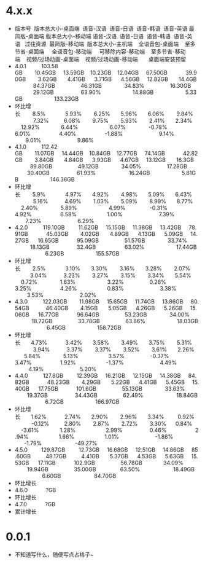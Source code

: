 # 4.x.x
* 版本号&nbsp;&nbsp;版本总大小-桌面端&nbsp;&nbsp;语音-汉语&nbsp;&nbsp;语音-日语&nbsp;&nbsp;语音-韩语&nbsp;&nbsp;语音-英语&nbsp;最简版-桌面端&nbsp;版本总大小-移动端&nbsp;语音-汉语&nbsp;&nbsp;语音-日语&nbsp;&nbsp;语音-韩语&nbsp;&nbsp;语音-英语&nbsp;&nbsp;&nbsp;过往资源&nbsp;&nbsp;最简版-移动端&nbsp;&nbsp;版本总大小-主机端  &nbsp;&nbsp;&nbsp;全语音包-桌面端 &nbsp;&nbsp;&nbsp;至多节省-桌面端 &nbsp;&nbsp;&nbsp; 全语音包-移动端 &nbsp;&nbsp;&nbsp; 可移除内容-移动端 &nbsp;&nbsp;&nbsp;至多节省-移动端&nbsp;&nbsp;&nbsp;&nbsp;视频/过场动画-桌面端&nbsp;&nbsp;&nbsp;&nbsp;视频/过场动画-移动端&nbsp;&nbsp;&nbsp;&nbsp;&nbsp;&nbsp;&nbsp;桌面端安装预留
* 4.0.1&nbsp;&nbsp;&nbsp;&nbsp;&nbsp;&nbsp;&nbsp;&nbsp;&nbsp;&nbsp;103.58 GB&nbsp;&nbsp;&nbsp;&nbsp;&nbsp;&nbsp;&nbsp;&nbsp;10.45GB&nbsp;&nbsp;&nbsp;&nbsp;&nbsp;13.59GB&nbsp;&nbsp;&nbsp;&nbsp;10.23GB&nbsp;&nbsp;&nbsp;&nbsp;12.04GB&nbsp;&nbsp;&nbsp;&nbsp;&nbsp;67.50GB&nbsp;&nbsp;&nbsp;&nbsp;&nbsp;&nbsp;&nbsp;&nbsp;&nbsp;&nbsp;&nbsp;&nbsp;39.90GB&nbsp;&nbsp;&nbsp;&nbsp;&nbsp;&nbsp;&nbsp;&nbsp;3.62GB&nbsp;&nbsp;&nbsp;&nbsp;&nbsp;&nbsp;&nbsp;4.41GB&nbsp;&nbsp;&nbsp;&nbsp;&nbsp;&nbsp;3.71GB&nbsp;&nbsp;&nbsp;&nbsp;&nbsp;&nbsp;4.56GB&nbsp;&nbsp;&nbsp;&nbsp;&nbsp;12.82GB&nbsp;&nbsp;&nbsp;&nbsp;&nbsp;&nbsp;&nbsp;14.4GB&nbsp;&nbsp;&nbsp;&nbsp;&nbsp;&nbsp;&nbsp;&nbsp;&nbsp;&nbsp;&nbsp;&nbsp;&nbsp;84.37GB&nbsp;&nbsp;&nbsp;&nbsp;&nbsp;&nbsp;&nbsp;&nbsp;&nbsp;&nbsp;&nbsp;&nbsp;&nbsp;&nbsp;&nbsp;&nbsp;&nbsp;46.31GB&nbsp;&nbsp;&nbsp;&nbsp;&nbsp;&nbsp;&nbsp;&nbsp;&nbsp;&nbsp;&nbsp;&nbsp;&nbsp;&nbsp;&nbsp;34.83%&nbsp;&nbsp;&nbsp;&nbsp;&nbsp;&nbsp;&nbsp;&nbsp;&nbsp;&nbsp;&nbsp;&nbsp;&nbsp;&nbsp;&nbsp;&nbsp;&nbsp;16.30GB&nbsp;&nbsp;&nbsp;&nbsp;&nbsp;&nbsp;&nbsp;&nbsp;&nbsp;&nbsp;&nbsp;&nbsp;&nbsp;&nbsp;&nbsp;&nbsp;&nbsp;29.12GB&nbsp;&nbsp;&nbsp;&nbsp;&nbsp;&nbsp;&nbsp;&nbsp;&nbsp;&nbsp;&nbsp;&nbsp;&nbsp;&nbsp;&nbsp;&nbsp;&nbsp;&nbsp;63.90%&nbsp;&nbsp;&nbsp;&nbsp;&nbsp;&nbsp;&nbsp;&nbsp;&nbsp;&nbsp;&nbsp;&nbsp;&nbsp;&nbsp;&nbsp;&nbsp;&nbsp;&nbsp;&nbsp;&nbsp;&nbsp;14.88GB&nbsp;&nbsp;&nbsp;&nbsp;&nbsp;&nbsp;&nbsp;&nbsp;&nbsp;&nbsp;&nbsp;&nbsp;&nbsp;&nbsp;&nbsp;&nbsp;&nbsp;&nbsp;&nbsp;&nbsp;&nbsp;5.33GB&nbsp;&nbsp;&nbsp;&nbsp;&nbsp;&nbsp;&nbsp;&nbsp;&nbsp;&nbsp;&nbsp;&nbsp;&nbsp;&nbsp;&nbsp;&nbsp;&nbsp;&nbsp;&nbsp;&nbsp;&nbsp;133.23GB
* 环比增长&nbsp;&nbsp;&nbsp;&nbsp;&nbsp;&nbsp;&nbsp;&nbsp;8.5%&nbsp;&nbsp;&nbsp;&nbsp;&nbsp;&nbsp;&nbsp;&nbsp;&nbsp;&nbsp;&nbsp;&nbsp;&nbsp;5.93%&nbsp;&nbsp;&nbsp;&nbsp;&nbsp;&nbsp;&nbsp;&nbsp;6.25%&nbsp;&nbsp;&nbsp;&nbsp;&nbsp;&nbsp;&nbsp;5.96%&nbsp;&nbsp;&nbsp;&nbsp;&nbsp;&nbsp;&nbsp;6.06%&nbsp;&nbsp;&nbsp;&nbsp;&nbsp;&nbsp;&nbsp;&nbsp;9.84%&nbsp;&nbsp;&nbsp;&nbsp;&nbsp;&nbsp;&nbsp;&nbsp;&nbsp;&nbsp;&nbsp;&nbsp;&nbsp;&nbsp;&nbsp;&nbsp;7.32%&nbsp;&nbsp;&nbsp;&nbsp;&nbsp;&nbsp;&nbsp;&nbsp;&nbsp;&nbsp;6.08%&nbsp;&nbsp;&nbsp;&nbsp;&nbsp;&nbsp;&nbsp;&nbsp;9.75%&nbsp;&nbsp;&nbsp;&nbsp;&nbsp;&nbsp;&nbsp;&nbsp;5.93%&nbsp;&nbsp;&nbsp;&nbsp;&nbsp;&nbsp;&nbsp;&nbsp;2.41%&nbsp;&nbsp;&nbsp;&nbsp;&nbsp;&nbsp;&nbsp;2.34%&nbsp;&nbsp;&nbsp;&nbsp;&nbsp;&nbsp;&nbsp;&nbsp;12.92%&nbsp;&nbsp;&nbsp;&nbsp;&nbsp;&nbsp;&nbsp;&nbsp;&nbsp;&nbsp;&nbsp;&nbsp;&nbsp;&nbsp;6.44%&nbsp;&nbsp;&nbsp;&nbsp;&nbsp;&nbsp;&nbsp;&nbsp;&nbsp;&nbsp;&nbsp;&nbsp;&nbsp;&nbsp;&nbsp;&nbsp;&nbsp;&nbsp;&nbsp;&nbsp;&nbsp;6.07%&nbsp;&nbsp;&nbsp;&nbsp;&nbsp;&nbsp;&nbsp;&nbsp;&nbsp;&nbsp;&nbsp;&nbsp;&nbsp;&nbsp;&nbsp;-0.78%&nbsp;&nbsp;&nbsp;&nbsp;&nbsp;&nbsp;&nbsp;&nbsp;&nbsp;&nbsp;&nbsp;&nbsp;&nbsp;&nbsp;&nbsp;&nbsp;&nbsp;&nbsp;&nbsp;&nbsp;6.01%&nbsp;&nbsp;&nbsp;&nbsp;&nbsp;&nbsp;&nbsp;&nbsp;&nbsp;&nbsp;&nbsp;&nbsp;&nbsp;&nbsp;&nbsp;&nbsp;&nbsp;&nbsp;&nbsp;4.40%&nbsp;&nbsp;&nbsp;&nbsp;&nbsp;&nbsp;&nbsp;&nbsp;&nbsp;&nbsp;&nbsp;&nbsp;&nbsp;&nbsp;&nbsp;&nbsp;&nbsp;&nbsp;&nbsp;-1.88%&nbsp;&nbsp;&nbsp;&nbsp;&nbsp;&nbsp;&nbsp;&nbsp;&nbsp;&nbsp;&nbsp;&nbsp;&nbsp;&nbsp;&nbsp;&nbsp;&nbsp;&nbsp;&nbsp;&nbsp;&nbsp;&nbsp;&nbsp;&nbsp;9.14%&nbsp;&nbsp;&nbsp;&nbsp;&nbsp;&nbsp;&nbsp;&nbsp;&nbsp;&nbsp;&nbsp;&nbsp;&nbsp;&nbsp;&nbsp;&nbsp;&nbsp;&nbsp;&nbsp;&nbsp;&nbsp;&nbsp;&nbsp;9.01%&nbsp;&nbsp;&nbsp;&nbsp;&nbsp;&nbsp;&nbsp;&nbsp;&nbsp;&nbsp;&nbsp;&nbsp;&nbsp;&nbsp;&nbsp;&nbsp;&nbsp;&nbsp;&nbsp;&nbsp;&nbsp;&nbsp;&nbsp;&nbsp;9.86%
* 4.1.0&nbsp;&nbsp;&nbsp;&nbsp;&nbsp;&nbsp;&nbsp;&nbsp;&nbsp;&nbsp;112.42 GB&nbsp;&nbsp;&nbsp;&nbsp;&nbsp;&nbsp;&nbsp;&nbsp;11.07GB&nbsp;&nbsp;&nbsp;&nbsp;&nbsp;14.44GB&nbsp;&nbsp;&nbsp;&nbsp;10.84GB&nbsp;&nbsp;&nbsp;&nbsp;12.77GB&nbsp;&nbsp;&nbsp;&nbsp;&nbsp;74.14GB&nbsp;&nbsp;&nbsp;&nbsp;&nbsp;&nbsp;&nbsp;&nbsp;&nbsp;&nbsp;&nbsp;&nbsp;42.82GB&nbsp;&nbsp;&nbsp;&nbsp;&nbsp;&nbsp;&nbsp;&nbsp;3.84GB&nbsp;&nbsp;&nbsp;&nbsp;&nbsp;&nbsp;&nbsp;4.84GB&nbsp;&nbsp;&nbsp;&nbsp;&nbsp;&nbsp;3.93GB&nbsp;&nbsp;&nbsp;&nbsp;&nbsp;&nbsp;4.67GB&nbsp;&nbsp;&nbsp;&nbsp;&nbsp;13.12GB&nbsp;&nbsp;&nbsp;&nbsp;&nbsp;&nbsp;&nbsp;16.3GB&nbsp;&nbsp;&nbsp;&nbsp;&nbsp;&nbsp;&nbsp;&nbsp;&nbsp;&nbsp;&nbsp;&nbsp;&nbsp;89.80GB&nbsp;&nbsp;&nbsp;&nbsp;&nbsp;&nbsp;&nbsp;&nbsp;&nbsp;&nbsp;&nbsp;&nbsp;&nbsp;&nbsp;&nbsp;&nbsp;&nbsp;49.12GB&nbsp;&nbsp;&nbsp;&nbsp;&nbsp;&nbsp;&nbsp;&nbsp;&nbsp;&nbsp;&nbsp;&nbsp;&nbsp;&nbsp;&nbsp;34.05%&nbsp;&nbsp;&nbsp;&nbsp;&nbsp;&nbsp;&nbsp;&nbsp;&nbsp;&nbsp;&nbsp;&nbsp;&nbsp;&nbsp;&nbsp;&nbsp;&nbsp;17.28GB&nbsp;&nbsp;&nbsp;&nbsp;&nbsp;&nbsp;&nbsp;&nbsp;&nbsp;&nbsp;&nbsp;&nbsp;&nbsp;&nbsp;&nbsp;&nbsp;30.40GB&nbsp;&nbsp;&nbsp;&nbsp;&nbsp;&nbsp;&nbsp;&nbsp;&nbsp;&nbsp;&nbsp;&nbsp;&nbsp;&nbsp;&nbsp;&nbsp;&nbsp;&nbsp;61.93%&nbsp;&nbsp;&nbsp;&nbsp;&nbsp;&nbsp;&nbsp;&nbsp;&nbsp;&nbsp;&nbsp;&nbsp;&nbsp;&nbsp;&nbsp;&nbsp;&nbsp;&nbsp;&nbsp;&nbsp;&nbsp;&nbsp;16.24GB&nbsp;&nbsp;&nbsp;&nbsp;&nbsp;&nbsp;&nbsp;&nbsp;&nbsp;&nbsp;&nbsp;&nbsp;&nbsp;&nbsp;&nbsp;&nbsp;&nbsp;&nbsp;&nbsp;&nbsp;&nbsp;5.81GB&nbsp;&nbsp;&nbsp;&nbsp;&nbsp;&nbsp;&nbsp;&nbsp;&nbsp;&nbsp;&nbsp;&nbsp;&nbsp;&nbsp;&nbsp;&nbsp;&nbsp;&nbsp;&nbsp;&nbsp;&nbsp;146.36GB
* 环比增长&nbsp;&nbsp;&nbsp;&nbsp;&nbsp;&nbsp;&nbsp;&nbsp;5.9%&nbsp;&nbsp;&nbsp;&nbsp;&nbsp;&nbsp;&nbsp;&nbsp;&nbsp;&nbsp;&nbsp;&nbsp;&nbsp;4.97%&nbsp;&nbsp;&nbsp;&nbsp;&nbsp;&nbsp;&nbsp;4.92%&nbsp;&nbsp;&nbsp;&nbsp;&nbsp;&nbsp;&nbsp;&nbsp;4.98%&nbsp;&nbsp;&nbsp;&nbsp;&nbsp;&nbsp;&nbsp;5.09%&nbsp;&nbsp;&nbsp;&nbsp;&nbsp;&nbsp;&nbsp;6.43%&nbsp;&nbsp;&nbsp;&nbsp;&nbsp;&nbsp;&nbsp;&nbsp;&nbsp;&nbsp;&nbsp;&nbsp;&nbsp;&nbsp;&nbsp;&nbsp;5.16%&nbsp;&nbsp;&nbsp;&nbsp;&nbsp;&nbsp;&nbsp;&nbsp;&nbsp;&nbsp;&nbsp;4.69%&nbsp;&nbsp;&nbsp;&nbsp;&nbsp;&nbsp;&nbsp;&nbsp;1.03%&nbsp;&nbsp;&nbsp;&nbsp;&nbsp;&nbsp;&nbsp;&nbsp;5.09%&nbsp;&nbsp;&nbsp;&nbsp;&nbsp;&nbsp;&nbsp;&nbsp;8.99%&nbsp;&nbsp;&nbsp;&nbsp;&nbsp;&nbsp;&nbsp;8.77%&nbsp;&nbsp;&nbsp;&nbsp;&nbsp;&nbsp;&nbsp;&nbsp;2.40%&nbsp;&nbsp;&nbsp;&nbsp;&nbsp;&nbsp;&nbsp;&nbsp;&nbsp;&nbsp;&nbsp;&nbsp;&nbsp;&nbsp;&nbsp;5.89%&nbsp;&nbsp;&nbsp;&nbsp;&nbsp;&nbsp;&nbsp;&nbsp;&nbsp;&nbsp;&nbsp;&nbsp;&nbsp;&nbsp;&nbsp;&nbsp;&nbsp;&nbsp;&nbsp;&nbsp;&nbsp;4.99%&nbsp;&nbsp;&nbsp;&nbsp;&nbsp;&nbsp;&nbsp;&nbsp;&nbsp;&nbsp;&nbsp;&nbsp;&nbsp;&nbsp;&nbsp;&nbsp;-0.31%&nbsp;&nbsp;&nbsp;&nbsp;&nbsp;&nbsp;&nbsp;&nbsp;&nbsp;&nbsp;&nbsp;&nbsp;&nbsp;&nbsp;&nbsp;&nbsp;&nbsp;&nbsp;&nbsp;&nbsp;4.92%&nbsp;&nbsp;&nbsp;&nbsp;&nbsp;&nbsp;&nbsp;&nbsp;&nbsp;&nbsp;&nbsp;&nbsp;&nbsp;&nbsp;&nbsp;&nbsp;&nbsp;&nbsp;&nbsp;6.58%&nbsp;&nbsp;&nbsp;&nbsp;&nbsp;&nbsp;&nbsp;&nbsp;&nbsp;&nbsp;&nbsp;&nbsp;&nbsp;&nbsp;&nbsp;&nbsp;&nbsp;&nbsp;&nbsp;&nbsp;1.00%&nbsp;&nbsp;&nbsp;&nbsp;&nbsp;&nbsp;&nbsp;&nbsp;&nbsp;&nbsp;&nbsp;&nbsp;&nbsp;&nbsp;&nbsp;&nbsp;&nbsp;&nbsp;&nbsp;&nbsp;&nbsp;&nbsp;&nbsp;&nbsp;7.39%&nbsp;&nbsp;&nbsp;&nbsp;&nbsp;&nbsp;&nbsp;&nbsp;&nbsp;&nbsp;&nbsp;&nbsp;&nbsp;&nbsp;&nbsp;&nbsp;&nbsp;&nbsp;&nbsp;&nbsp;&nbsp;&nbsp;&nbsp;7.23%&nbsp;&nbsp;&nbsp;&nbsp;&nbsp;&nbsp;&nbsp;&nbsp;&nbsp;&nbsp;&nbsp;&nbsp;&nbsp;&nbsp;&nbsp;&nbsp;&nbsp;&nbsp;&nbsp;&nbsp;&nbsp;&nbsp;&nbsp;&nbsp;6.29%
* 4.2.0&nbsp;&nbsp;&nbsp;&nbsp;&nbsp;&nbsp;&nbsp;&nbsp;&nbsp;&nbsp;119.10GB&nbsp;&nbsp;&nbsp;&nbsp;&nbsp;&nbsp;&nbsp;&nbsp;&nbsp;11.62GB&nbsp;&nbsp;&nbsp;&nbsp;&nbsp;15.15GB&nbsp;&nbsp;&nbsp;&nbsp;&nbsp;11.38GB&nbsp;&nbsp;&nbsp;&nbsp;&nbsp;13.42GB&nbsp;&nbsp;&nbsp;&nbsp;&nbsp;78.91GB&nbsp;&nbsp;&nbsp;&nbsp;&nbsp;&nbsp;&nbsp;&nbsp;&nbsp;&nbsp;&nbsp;&nbsp;45.03GB&nbsp;&nbsp;&nbsp;&nbsp;&nbsp;&nbsp;&nbsp;&nbsp;4.02GB&nbsp;&nbsp;&nbsp;&nbsp;&nbsp;&nbsp;&nbsp;4.89GB&nbsp;&nbsp;&nbsp;&nbsp;&nbsp;&nbsp;4.13GB&nbsp;&nbsp;&nbsp;&nbsp;&nbsp;&nbsp;5.09GB&nbsp;&nbsp;&nbsp;&nbsp;&nbsp;14.27GB&nbsp;&nbsp;&nbsp;&nbsp;&nbsp;&nbsp;16.65GB&nbsp;&nbsp;&nbsp;&nbsp;&nbsp;&nbsp;&nbsp;&nbsp;&nbsp;&nbsp;&nbsp;&nbsp;95.09GB&nbsp;&nbsp;&nbsp;&nbsp;&nbsp;&nbsp;&nbsp;&nbsp;&nbsp;&nbsp;&nbsp;&nbsp;&nbsp;&nbsp;&nbsp;&nbsp;&nbsp;51.57GB&nbsp;&nbsp;&nbsp;&nbsp;&nbsp;&nbsp;&nbsp;&nbsp;&nbsp;&nbsp;&nbsp;&nbsp;&nbsp;&nbsp;&nbsp;33.74%&nbsp;&nbsp;&nbsp;&nbsp;&nbsp;&nbsp;&nbsp;&nbsp;&nbsp;&nbsp;&nbsp;&nbsp;&nbsp;&nbsp;&nbsp;&nbsp;&nbsp;18.13GB&nbsp;&nbsp;&nbsp;&nbsp;&nbsp;&nbsp;&nbsp;&nbsp;&nbsp;&nbsp;&nbsp;&nbsp;&nbsp;&nbsp;&nbsp;&nbsp;&nbsp;&nbsp;32.4GB&nbsp;&nbsp;&nbsp;&nbsp;&nbsp;&nbsp;&nbsp;&nbsp;&nbsp;&nbsp;&nbsp;&nbsp;&nbsp;&nbsp;&nbsp;&nbsp;&nbsp;&nbsp;&nbsp;63.02%&nbsp;&nbsp;&nbsp;&nbsp;&nbsp;&nbsp;&nbsp;&nbsp;&nbsp;&nbsp;&nbsp;&nbsp;&nbsp;&nbsp;&nbsp;&nbsp;&nbsp;&nbsp;&nbsp;&nbsp;&nbsp;17.44GB&nbsp;&nbsp;&nbsp;&nbsp;&nbsp;&nbsp;&nbsp;&nbsp;&nbsp;&nbsp;&nbsp;&nbsp;&nbsp;&nbsp;&nbsp;&nbsp;&nbsp;&nbsp;&nbsp;&nbsp;&nbsp;6.23GB&nbsp;&nbsp;&nbsp;&nbsp;&nbsp;&nbsp;&nbsp;&nbsp;&nbsp;&nbsp;&nbsp;&nbsp;&nbsp;&nbsp;&nbsp;&nbsp;&nbsp;&nbsp;&nbsp;&nbsp;&nbsp;155.57GB
* 环比增长&nbsp;&nbsp;&nbsp;&nbsp;&nbsp;&nbsp;&nbsp;&nbsp;2.5%&nbsp;&nbsp;&nbsp;&nbsp;&nbsp;&nbsp;&nbsp;&nbsp;&nbsp;&nbsp;&nbsp;&nbsp;&nbsp;3.10%&nbsp;&nbsp;&nbsp;&nbsp;&nbsp;&nbsp;&nbsp;3.30%&nbsp;&nbsp;&nbsp;&nbsp;&nbsp;&nbsp;&nbsp;&nbsp;3.16%&nbsp;&nbsp;&nbsp;&nbsp;&nbsp;&nbsp;&nbsp;3.28%&nbsp;&nbsp;&nbsp;&nbsp;&nbsp;&nbsp;&nbsp;&nbsp;2.07%&nbsp;&nbsp;&nbsp;&nbsp;&nbsp;&nbsp;&nbsp;&nbsp;&nbsp;&nbsp;&nbsp;&nbsp;&nbsp;&nbsp;&nbsp;3.04%&nbsp;&nbsp;&nbsp;&nbsp;&nbsp;&nbsp;&nbsp;&nbsp;&nbsp;&nbsp;&nbsp;3.23%&nbsp;&nbsp;&nbsp;&nbsp;&nbsp;&nbsp;&nbsp;&nbsp;3.27%&nbsp;&nbsp;&nbsp;&nbsp;&nbsp;&nbsp;&nbsp;&nbsp;3.15%&nbsp;&nbsp;&nbsp;&nbsp;&nbsp;&nbsp;&nbsp;&nbsp;3.34%&nbsp;&nbsp;&nbsp;&nbsp;&nbsp;&nbsp;&nbsp;5.54%&nbsp;&nbsp;&nbsp;&nbsp;&nbsp;&nbsp;&nbsp;&nbsp;&nbsp;0.72%&nbsp;&nbsp;&nbsp;&nbsp;&nbsp;&nbsp;&nbsp;&nbsp;&nbsp;&nbsp;&nbsp;&nbsp;&nbsp;&nbsp;&nbsp;1.63%&nbsp;&nbsp;&nbsp;&nbsp;&nbsp;&nbsp;&nbsp;&nbsp;&nbsp;&nbsp;&nbsp;&nbsp;&nbsp;&nbsp;&nbsp;&nbsp;&nbsp;&nbsp;&nbsp;&nbsp;&nbsp;3.22%&nbsp;&nbsp;&nbsp;&nbsp;&nbsp;&nbsp;&nbsp;&nbsp;&nbsp;&nbsp;&nbsp;&nbsp;&nbsp;&nbsp;&nbsp;&nbsp;&nbsp;0.26%&nbsp;&nbsp;&nbsp;&nbsp;&nbsp;&nbsp;&nbsp;&nbsp;&nbsp;&nbsp;&nbsp;&nbsp;&nbsp;&nbsp;&nbsp;&nbsp;&nbsp;&nbsp;&nbsp;&nbsp;3.25%&nbsp;&nbsp;&nbsp;&nbsp;&nbsp;&nbsp;&nbsp;&nbsp;&nbsp;&nbsp;&nbsp;&nbsp;&nbsp;&nbsp;&nbsp;&nbsp;&nbsp;&nbsp;&nbsp;4.26%&nbsp;&nbsp;&nbsp;&nbsp;&nbsp;&nbsp;&nbsp;&nbsp;&nbsp;&nbsp;&nbsp;&nbsp;&nbsp;&nbsp;&nbsp;&nbsp;&nbsp;&nbsp;&nbsp;&nbsp;0.83%&nbsp;&nbsp;&nbsp;&nbsp;&nbsp;&nbsp;&nbsp;&nbsp;&nbsp;&nbsp;&nbsp;&nbsp;&nbsp;&nbsp;&nbsp;&nbsp;&nbsp;&nbsp;&nbsp;&nbsp;&nbsp;&nbsp;&nbsp;&nbsp;3.38%&nbsp;&nbsp;&nbsp;&nbsp;&nbsp;&nbsp;&nbsp;&nbsp;&nbsp;&nbsp;&nbsp;&nbsp;&nbsp;&nbsp;&nbsp;&nbsp;&nbsp;&nbsp;&nbsp;&nbsp;&nbsp;&nbsp;&nbsp;3.53%&nbsp;&nbsp;&nbsp;&nbsp;&nbsp;&nbsp;&nbsp;&nbsp;&nbsp;&nbsp;&nbsp;&nbsp;&nbsp;&nbsp;&nbsp;&nbsp;&nbsp;&nbsp;&nbsp;&nbsp;&nbsp;&nbsp;&nbsp;&nbsp;2.02%
* 4.3.0&nbsp;&nbsp;&nbsp;&nbsp;&nbsp;&nbsp;&nbsp;&nbsp;&nbsp;&nbsp;122.03GB&nbsp;&nbsp;&nbsp;&nbsp;&nbsp;&nbsp;&nbsp;&nbsp;11.98GB&nbsp;&nbsp;&nbsp;&nbsp;&nbsp;15.65GB&nbsp;&nbsp;&nbsp;&nbsp;&nbsp;11.74GB&nbsp;&nbsp;&nbsp;&nbsp;&nbsp;13.86GB&nbsp;&nbsp;&nbsp;&nbsp;&nbsp;80.54GB&nbsp;&nbsp;&nbsp;&nbsp;&nbsp;&nbsp;&nbsp;&nbsp;&nbsp;&nbsp;&nbsp;46.40GB&nbsp;&nbsp;&nbsp;&nbsp;&nbsp;&nbsp;&nbsp;&nbsp;4.15GB&nbsp;&nbsp;&nbsp;&nbsp;&nbsp;&nbsp;&nbsp;5.05GB&nbsp;&nbsp;&nbsp;&nbsp;&nbsp;&nbsp;4.26GB&nbsp;&nbsp;&nbsp;&nbsp;&nbsp;&nbsp;5.26GB&nbsp;&nbsp;&nbsp;&nbsp;&nbsp;15.06GB&nbsp;&nbsp;&nbsp;&nbsp;&nbsp;&nbsp;16.77GB&nbsp;&nbsp;&nbsp;&nbsp;&nbsp;&nbsp;&nbsp;&nbsp;&nbsp;&nbsp;&nbsp;&nbsp;96.64GB&nbsp;&nbsp;&nbsp;&nbsp;&nbsp;&nbsp;&nbsp;&nbsp;&nbsp;&nbsp;&nbsp;&nbsp;&nbsp;&nbsp;&nbsp;&nbsp;&nbsp;53.23GB&nbsp;&nbsp;&nbsp;&nbsp;&nbsp;&nbsp;&nbsp;&nbsp;&nbsp;&nbsp;&nbsp;&nbsp;&nbsp;&nbsp;&nbsp;34.00%&nbsp;&nbsp;&nbsp;&nbsp;&nbsp;&nbsp;&nbsp;&nbsp;&nbsp;&nbsp;&nbsp;&nbsp;&nbsp;&nbsp;&nbsp;&nbsp;&nbsp;18.72GB&nbsp;&nbsp;&nbsp;&nbsp;&nbsp;&nbsp;&nbsp;&nbsp;&nbsp;&nbsp;&nbsp;&nbsp;&nbsp;&nbsp;&nbsp;&nbsp;&nbsp;33.78GB&nbsp;&nbsp;&nbsp;&nbsp;&nbsp;&nbsp;&nbsp;&nbsp;&nbsp;&nbsp;&nbsp;&nbsp;&nbsp;&nbsp;&nbsp;&nbsp;&nbsp;63.86%&nbsp;&nbsp;&nbsp;&nbsp;&nbsp;&nbsp;&nbsp;&nbsp;&nbsp;&nbsp;&nbsp;&nbsp;&nbsp;&nbsp;&nbsp;&nbsp;&nbsp;&nbsp;&nbsp;&nbsp;&nbsp;18.03GB&nbsp;&nbsp;&nbsp;&nbsp;&nbsp;&nbsp;&nbsp;&nbsp;&nbsp;&nbsp;&nbsp;&nbsp;&nbsp;&nbsp;&nbsp;&nbsp;&nbsp;&nbsp;&nbsp;&nbsp;&nbsp;6.45GB&nbsp;&nbsp;&nbsp;&nbsp;&nbsp;&nbsp;&nbsp;&nbsp;&nbsp;&nbsp;&nbsp;&nbsp;&nbsp;&nbsp;&nbsp;&nbsp;&nbsp;&nbsp;&nbsp;&nbsp;&nbsp;158.72GB
* 环比增长&nbsp;&nbsp;&nbsp;&nbsp;&nbsp;&nbsp;&nbsp;4.73%&nbsp;&nbsp;&nbsp;&nbsp;&nbsp;&nbsp;&nbsp;&nbsp;&nbsp;&nbsp;&nbsp;&nbsp;3.42%&nbsp;&nbsp;&nbsp;&nbsp;&nbsp;&nbsp;&nbsp;3.58%&nbsp;&nbsp;&nbsp;&nbsp;&nbsp;&nbsp;&nbsp;&nbsp;3.49%&nbsp;&nbsp;&nbsp;&nbsp;&nbsp;&nbsp;&nbsp;3.75%&nbsp;&nbsp;&nbsp;&nbsp;&nbsp;&nbsp;&nbsp;&nbsp;5.31%&nbsp;&nbsp;&nbsp;&nbsp;&nbsp;&nbsp;&nbsp;&nbsp;&nbsp;&nbsp;&nbsp;&nbsp;&nbsp;&nbsp;&nbsp;&nbsp;3.94%&nbsp;&nbsp;&nbsp;&nbsp;&nbsp;&nbsp;&nbsp;&nbsp;&nbsp;&nbsp;&nbsp;3.37%&nbsp;&nbsp;&nbsp;&nbsp;&nbsp;&nbsp;&nbsp;&nbsp;3.37%&nbsp;&nbsp;&nbsp;&nbsp;&nbsp;&nbsp;&nbsp;&nbsp;3.52%&nbsp;&nbsp;&nbsp;&nbsp;&nbsp;&nbsp;&nbsp;&nbsp;3.61%&nbsp;&nbsp;&nbsp;&nbsp;&nbsp;&nbsp;&nbsp;2.26%&nbsp;&nbsp;&nbsp;&nbsp;&nbsp;&nbsp;&nbsp;&nbsp;&nbsp;5.84%&nbsp;&nbsp;&nbsp;&nbsp;&nbsp;&nbsp;&nbsp;&nbsp;&nbsp;&nbsp;&nbsp;&nbsp;&nbsp;&nbsp;&nbsp;5.13%&nbsp;&nbsp;&nbsp;&nbsp;&nbsp;&nbsp;&nbsp;&nbsp;&nbsp;&nbsp;&nbsp;&nbsp;&nbsp;&nbsp;&nbsp;&nbsp;&nbsp;&nbsp;&nbsp;&nbsp;3.57%&nbsp;&nbsp;&nbsp;&nbsp;&nbsp;&nbsp;&nbsp;&nbsp;&nbsp;&nbsp;&nbsp;&nbsp;&nbsp;&nbsp;&nbsp;&nbsp;&nbsp;-0.37%&nbsp;&nbsp;&nbsp;&nbsp;&nbsp;&nbsp;&nbsp;&nbsp;&nbsp;&nbsp;&nbsp;&nbsp;&nbsp;&nbsp;&nbsp;&nbsp;&nbsp;&nbsp;&nbsp;3.47%&nbsp;&nbsp;&nbsp;&nbsp;&nbsp;&nbsp;&nbsp;&nbsp;&nbsp;&nbsp;&nbsp;&nbsp;&nbsp;&nbsp;&nbsp;&nbsp;&nbsp;&nbsp;&nbsp;1.92%&nbsp;&nbsp;&nbsp;&nbsp;&nbsp;&nbsp;&nbsp;&nbsp;&nbsp;&nbsp;&nbsp;&nbsp;&nbsp;&nbsp;&nbsp;&nbsp;&nbsp;&nbsp;&nbsp;&nbsp;-1.37%&nbsp;&nbsp;&nbsp;&nbsp;&nbsp;&nbsp;&nbsp;&nbsp;&nbsp;&nbsp;&nbsp;&nbsp;&nbsp;&nbsp;&nbsp;&nbsp;&nbsp;&nbsp;&nbsp;&nbsp;&nbsp;&nbsp;&nbsp;&nbsp;4.49%&nbsp;&nbsp;&nbsp;&nbsp;&nbsp;&nbsp;&nbsp;&nbsp;&nbsp;&nbsp;&nbsp;&nbsp;&nbsp;&nbsp;&nbsp;&nbsp;&nbsp;&nbsp;&nbsp;&nbsp;&nbsp;&nbsp;&nbsp;4.19%&nbsp;&nbsp;&nbsp;&nbsp;&nbsp;&nbsp;&nbsp;&nbsp;&nbsp;&nbsp;&nbsp;&nbsp;&nbsp;&nbsp;&nbsp;&nbsp;&nbsp;&nbsp;&nbsp;&nbsp;&nbsp;&nbsp;&nbsp;&nbsp;5.20%
* 4.4.0&nbsp;&nbsp;&nbsp;&nbsp;&nbsp;&nbsp;&nbsp;&nbsp;&nbsp;&nbsp;127.8GB&nbsp;&nbsp;&nbsp;&nbsp;&nbsp;&nbsp;&nbsp;&nbsp;&nbsp;12.39GB&nbsp;&nbsp;&nbsp;&nbsp;&nbsp;16.21GB&nbsp;&nbsp;&nbsp;&nbsp;&nbsp;12.15GB&nbsp;&nbsp;&nbsp;&nbsp;&nbsp;14.38GB&nbsp;&nbsp;&nbsp;&nbsp;&nbsp;84.82GB&nbsp;&nbsp;&nbsp;&nbsp;&nbsp;&nbsp;&nbsp;&nbsp;&nbsp;&nbsp;&nbsp;&nbsp;48.23GB&nbsp;&nbsp;&nbsp;&nbsp;&nbsp;&nbsp;&nbsp;&nbsp;4.29GB&nbsp;&nbsp;&nbsp;&nbsp;&nbsp;&nbsp;&nbsp;5.22GB&nbsp;&nbsp;&nbsp;&nbsp;&nbsp;&nbsp;4.41GB&nbsp;&nbsp;&nbsp;&nbsp;&nbsp;&nbsp;5.45GB&nbsp;&nbsp;&nbsp;&nbsp;&nbsp;15.40GB&nbsp;&nbsp;&nbsp;&nbsp;&nbsp;&nbsp;17.75GB&nbsp;&nbsp;&nbsp;&nbsp;&nbsp;&nbsp;&nbsp;&nbsp;&nbsp;&nbsp;&nbsp;&nbsp;101.6GB&nbsp;&nbsp;&nbsp;&nbsp;&nbsp;&nbsp;&nbsp;&nbsp;&nbsp;&nbsp;&nbsp;&nbsp;&nbsp;&nbsp;&nbsp;&nbsp;&nbsp;55.13GB&nbsp;&nbsp;&nbsp;&nbsp;&nbsp;&nbsp;&nbsp;&nbsp;&nbsp;&nbsp;&nbsp;&nbsp;&nbsp;&nbsp;&nbsp;33.63%&nbsp;&nbsp;&nbsp;&nbsp;&nbsp;&nbsp;&nbsp;&nbsp;&nbsp;&nbsp;&nbsp;&nbsp;&nbsp;&nbsp;&nbsp;&nbsp;&nbsp;19.37GB&nbsp;&nbsp;&nbsp;&nbsp;&nbsp;&nbsp;&nbsp;&nbsp;&nbsp;&nbsp;&nbsp;&nbsp;&nbsp;&nbsp;&nbsp;&nbsp;&nbsp;&nbsp;34.43GB&nbsp;&nbsp;&nbsp;&nbsp;&nbsp;&nbsp;&nbsp;&nbsp;&nbsp;&nbsp;&nbsp;&nbsp;&nbsp;&nbsp;&nbsp;&nbsp;&nbsp;62.49%&nbsp;&nbsp;&nbsp;&nbsp;&nbsp;&nbsp;&nbsp;&nbsp;&nbsp;&nbsp;&nbsp;&nbsp;&nbsp;&nbsp;&nbsp;&nbsp;&nbsp;&nbsp;&nbsp;&nbsp;&nbsp;&nbsp;18.84GB&nbsp;&nbsp;&nbsp;&nbsp;&nbsp;&nbsp;&nbsp;&nbsp;&nbsp;&nbsp;&nbsp;&nbsp;&nbsp;&nbsp;&nbsp;&nbsp;&nbsp;&nbsp;&nbsp;&nbsp;&nbsp;6.72GB&nbsp;&nbsp;&nbsp;&nbsp;&nbsp;&nbsp;&nbsp;&nbsp;&nbsp;&nbsp;&nbsp;&nbsp;&nbsp;&nbsp;&nbsp;&nbsp;&nbsp;&nbsp;&nbsp;&nbsp;&nbsp;166.97GB
* 环比增长&nbsp;&nbsp;&nbsp;&nbsp;&nbsp;&nbsp;&nbsp;1.62%&nbsp;&nbsp;&nbsp;&nbsp;&nbsp;&nbsp;&nbsp;&nbsp;&nbsp;&nbsp;&nbsp;&nbsp;2.74%&nbsp;&nbsp;&nbsp;&nbsp;&nbsp;&nbsp;&nbsp;2.90%&nbsp;&nbsp;&nbsp;&nbsp;&nbsp;&nbsp;&nbsp;&nbsp;2.96%&nbsp;&nbsp;&nbsp;&nbsp;&nbsp;&nbsp;&nbsp;3.34%&nbsp;&nbsp;&nbsp;&nbsp;&nbsp;&nbsp;&nbsp;&nbsp;&nbsp;0.92%&nbsp;&nbsp;&nbsp;&nbsp;&nbsp;&nbsp;&nbsp;&nbsp;&nbsp;&nbsp;&nbsp;&nbsp;&nbsp;&nbsp;-0.12%&nbsp;&nbsp;&nbsp;&nbsp;&nbsp;&nbsp;&nbsp;&nbsp;&nbsp;&nbsp;2.80%&nbsp;&nbsp;&nbsp;&nbsp;&nbsp;&nbsp;&nbsp;&nbsp;2.87%&nbsp;&nbsp;&nbsp;&nbsp;&nbsp;&nbsp;&nbsp;&nbsp;2.72%&nbsp;&nbsp;&nbsp;&nbsp;&nbsp;&nbsp;&nbsp;&nbsp;3.30%&nbsp;&nbsp;&nbsp;&nbsp;&nbsp;&nbsp;0.84%&nbsp;&nbsp;&nbsp;&nbsp;&nbsp;&nbsp;&nbsp;&nbsp;-3.61%&nbsp;&nbsp;&nbsp;&nbsp;&nbsp;&nbsp;&nbsp;&nbsp;&nbsp;&nbsp;&nbsp;&nbsp;&nbsp;&nbsp;1.28%&nbsp;&nbsp;&nbsp;&nbsp;&nbsp;&nbsp;&nbsp;&nbsp;&nbsp;&nbsp;&nbsp;&nbsp;&nbsp;&nbsp;&nbsp;&nbsp;&nbsp;&nbsp;&nbsp;&nbsp;2.99%&nbsp;&nbsp;&nbsp;&nbsp;&nbsp;&nbsp;&nbsp;&nbsp;&nbsp;&nbsp;&nbsp;&nbsp;&nbsp;&nbsp;&nbsp;&nbsp;&nbsp;&nbsp;0.46%&nbsp;&nbsp;&nbsp;&nbsp;&nbsp;&nbsp;&nbsp;&nbsp;&nbsp;&nbsp;&nbsp;&nbsp;&nbsp;&nbsp;&nbsp;&nbsp;&nbsp;&nbsp;&nbsp;2.94%&nbsp;&nbsp;&nbsp;&nbsp;&nbsp;&nbsp;&nbsp;&nbsp;&nbsp;&nbsp;&nbsp;&nbsp;&nbsp;&nbsp;&nbsp;&nbsp;&nbsp;&nbsp;&nbsp;&nbsp;1.66%&nbsp;&nbsp;&nbsp;&nbsp;&nbsp;&nbsp;&nbsp;&nbsp;&nbsp;&nbsp;&nbsp;&nbsp;&nbsp;&nbsp;&nbsp;&nbsp;&nbsp;&nbsp;&nbsp;&nbsp;1.01%&nbsp;&nbsp;&nbsp;&nbsp;&nbsp;&nbsp;&nbsp;&nbsp;&nbsp;&nbsp;&nbsp;&nbsp;&nbsp;&nbsp;&nbsp;&nbsp;&nbsp;&nbsp;&nbsp;&nbsp;&nbsp;&nbsp;&nbsp;&nbsp;-1.86%&nbsp;&nbsp;&nbsp;&nbsp;&nbsp;&nbsp;&nbsp;&nbsp;&nbsp;&nbsp;&nbsp;&nbsp;&nbsp;&nbsp;&nbsp;&nbsp;&nbsp;&nbsp;&nbsp;&nbsp;&nbsp;&nbsp;&nbsp;-1.79%&nbsp;&nbsp;&nbsp;&nbsp;&nbsp;&nbsp;&nbsp;&nbsp;&nbsp;&nbsp;&nbsp;&nbsp;&nbsp;&nbsp;&nbsp;&nbsp;&nbsp;&nbsp;&nbsp;&nbsp;&nbsp;&nbsp;-49.27%
* 4.5.0&nbsp;&nbsp;&nbsp;&nbsp;&nbsp;&nbsp;&nbsp;&nbsp;&nbsp;129.87GB&nbsp;&nbsp;&nbsp;&nbsp;&nbsp;&nbsp;&nbsp;&nbsp;&nbsp;12.73GB&nbsp;&nbsp;&nbsp;&nbsp;&nbsp;16.68GB&nbsp;&nbsp;&nbsp;&nbsp;&nbsp;12.51GB&nbsp;&nbsp;&nbsp;&nbsp;&nbsp;14.86GB&nbsp;&nbsp;&nbsp;&nbsp;&nbsp;85.60GB&nbsp;&nbsp;&nbsp;&nbsp;&nbsp;&nbsp;&nbsp;&nbsp;&nbsp;&nbsp;48.17GB&nbsp;&nbsp;&nbsp;&nbsp;&nbsp;&nbsp;&nbsp;&nbsp;&nbsp;&nbsp;4.41GB&nbsp;&nbsp;&nbsp;&nbsp;&nbsp;&nbsp;&nbsp;5.37GB&nbsp;&nbsp;&nbsp;&nbsp;&nbsp;&nbsp;4.53GB&nbsp;&nbsp;&nbsp;&nbsp;&nbsp;&nbsp;5.63GB&nbsp;&nbsp;&nbsp;&nbsp;&nbsp;15.53GB&nbsp;&nbsp;&nbsp;&nbsp;&nbsp;&nbsp;17.11GB&nbsp;&nbsp;&nbsp;&nbsp;&nbsp;&nbsp;&nbsp;&nbsp;&nbsp;&nbsp;&nbsp;&nbsp;102.9GB&nbsp;&nbsp;&nbsp;&nbsp;&nbsp;&nbsp;&nbsp;&nbsp;&nbsp;&nbsp;&nbsp;&nbsp;&nbsp;&nbsp;&nbsp;&nbsp;&nbsp;56.78GB&nbsp;&nbsp;&nbsp;&nbsp;&nbsp;&nbsp;&nbsp;&nbsp;&nbsp;&nbsp;&nbsp;&nbsp;&nbsp;&nbsp;34.09%&nbsp;&nbsp;&nbsp;&nbsp;&nbsp;&nbsp;&nbsp;&nbsp;&nbsp;&nbsp;&nbsp;&nbsp;&nbsp;&nbsp;&nbsp;&nbsp;&nbsp;&nbsp;19.94GB&nbsp;&nbsp;&nbsp;&nbsp;&nbsp;&nbsp;&nbsp;&nbsp;&nbsp;&nbsp;&nbsp;&nbsp;&nbsp;&nbsp;&nbsp;&nbsp;&nbsp;35.00GB&nbsp;&nbsp;&nbsp;&nbsp;&nbsp;&nbsp;&nbsp;&nbsp;&nbsp;&nbsp;&nbsp;&nbsp;&nbsp;&nbsp;&nbsp;&nbsp;63.50%&nbsp;&nbsp;&nbsp;&nbsp;&nbsp;&nbsp;&nbsp;&nbsp;&nbsp;&nbsp;&nbsp;&nbsp;&nbsp;&nbsp;&nbsp;&nbsp;&nbsp;&nbsp;&nbsp;&nbsp;&nbsp;&nbsp;18.49GB&nbsp;&nbsp;&nbsp;&nbsp;&nbsp;&nbsp;&nbsp;&nbsp;&nbsp;&nbsp;&nbsp;&nbsp;&nbsp;&nbsp;&nbsp;&nbsp;&nbsp;&nbsp;&nbsp;&nbsp;&nbsp;6.60GB&nbsp;&nbsp;&nbsp;&nbsp;&nbsp;&nbsp;&nbsp;&nbsp;&nbsp;&nbsp;&nbsp;&nbsp;&nbsp;&nbsp;&nbsp;&nbsp;&nbsp;&nbsp;&nbsp;&nbsp;&nbsp;&nbsp;84.70GB
* 环比增长
* 4.6.0&nbsp;&nbsp;&nbsp;&nbsp;&nbsp;&nbsp;&nbsp;&nbsp;&nbsp;&nbsp;&nbsp;&nbsp;?GB
* 环比增长
* 4.7.0&nbsp;&nbsp;&nbsp;&nbsp;&nbsp;&nbsp;&nbsp;&nbsp;&nbsp;&nbsp;&nbsp;&nbsp;?GB
* 累计增长

# 0.0.1
* 不知道写什么，随便写点占格子~





